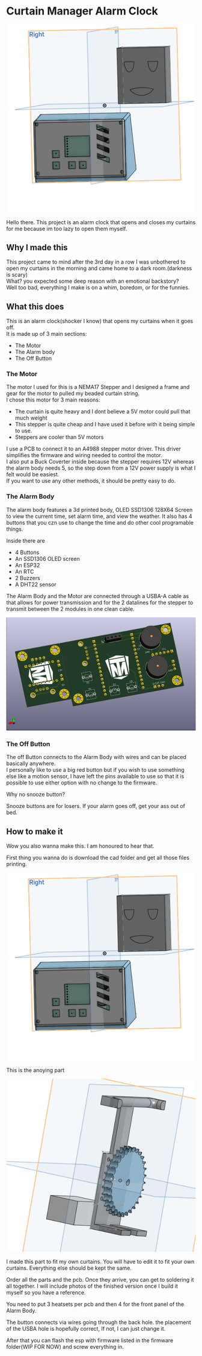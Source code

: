 # Curtain Manager Alarm Clock

![hi](assets/case2.png)

Hello there. This project is an alarm clock that opens and closes my curtains for me because im too lazy to open them myself.
  

## Why I made this

This project came to mind after the 3rd day in a row I was unbothered to open my curtains in the morning and came home to a dark room.(darkness is scary)\
What? you expected some deep reason with an emotional backstory?\
Well too bad, everything I make is on a whim, boredom, or for the funnies.

## What this does

This is an alarm clock(shocker I know) that opens my curtains when it goes off.\
It is made up of 3 main sections:

- The Motor
- The Alarm body
- The Off Button

### The Motor
The motor I used for this is a NEMA17 Stepper and I designed a frame and gear for the motor to pulled my beaded curtain string.\
I chose this motor for 3 main reasons:

- The curtain is quite heavy and I dont believe a 5V motor could pull that much weight
- This stepper is quite cheap and I have used it before with it being simple to use.
- Steppers are cooler than 5V motors

I use a PCB to connect it to an A4988 stepper motor driver. This driver simplifies the firmware and wiring needed to control the motor.\
I also put a Buck Coverter inside because the stepper requires 12V whereas the alarm body needs 5, so the step down from a 12V power supply is what I felt would be easiest.\
If you want to use any other methods, it should be pretty easy to do.

### The Alarm Body

The alarm body features a 3d printed body, OLED SSD1306 128X64 Screen to view the current time, set alarm time, and view the weather. It also has 4 buttons that you czn use to change the time and do other cool programable things.

Inside there are

- 4 Buttons
- An SSD1306 OLED screen
- An ESP32
- An RTC
- 2 Buzzers
- A DHT22 sensor

The Alarm Body and the Motor are connected through a USBA-A cable as that allows for power transmission and for the 2 datalines for the stepper to transmit between the 2 modules in one clean cable.

![pcb](assets/pcb.png)

### The Off Button

The off Button connects to the Alarm Body with wires and can be placed basically anywhere.\
I personally like to use a big red button but if you wish to use something else like a motion sensor, I have left the pins available to use so that it is possible to use either option with no change to the firmware.

Why no snooze button?

Snooze buttons are for losers. If your alarm goes off, get your ass out of bed.

## How to make it

Wow you also wanna make this. I am honoured to hear that.

First thing you wanna do is download the cad folder and get all those files printing.

![boo](assets/case2.png)

This is the anoying part

![annoying](assets/motor.png)

I made this part to fit my own curtains. You will have to edit it to fit your own curtains. Everything else should be kept the same.

Order all the parts and the pcb. Once they arrive, you can get to soldering it all together. I will include photos of the finished version once I build it myself so you have a reference.

You need to put 3 heatsets per pcb and then 4 for the front panel of the Alarm Body.

The button connects via wires going through the back hole. the placement of the USBA hole is hopefully correct, If not, I can just change it.

After that you can flash the esp with firmware listed in the firmware folder(WIP FOR NOW) and screw everything in.




